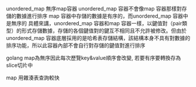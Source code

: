 unordered_map
無序map容器
unordered_map 容器不會像map 容器那樣對存儲的數據進行排序
map 容器中存儲的數據是有序的，而unordered_map 容器中是無序的
具體來講，unordered_map 容器和map 容器一樣，以鍵值對（pair類型）的形式存儲數據，存儲的各個鍵值對的鍵互不相同且不允許被修改。但由於unordered_map 容器底層採用的是哈希表存儲結構，該結構本身不具有對數據的排序功能，所以此容器內部不會自行對存儲的鍵值對進行排序

golang map為無序因此每次歷覽key&value順序會改變, 若要有序要轉換存為slice切片中

map 用雜湊表查詢較快